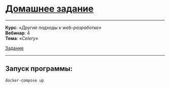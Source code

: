 # [Домашнее задание](https://github.com/netology-code/py-homeworks-web/tree/new/2.4-celery)

---

**Курс**: _«Другие подходы к web-разработке»_  
**Вебинар**: 4   
**Тема**: _«Celery»_

[Задание](https://github.com/Edmaroff/Celery-Lesson4/blob/main/initial_task.md)  

---
## Запуск программы:
```shell
docker-compose up
```
